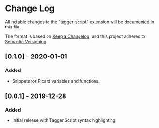 # Change Log

All notable changes to the "tagger-script" extension will be documented in this file.

The format is based on [Keep a Changelog](https://keepachangelog.com/en/1.0.0/),
and this project adheres to [Semantic Versioning](https://semver.org/spec/v2.0.0.html).

## [0.1.0] - 2020-01-01
### Added
- Snippets for Picard variables and functions.

## [0.0.1] - 2019-12-28
### Added
- Initial release with Tagger Script syntax highlighting.
